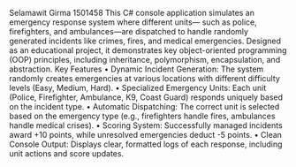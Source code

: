 Selamawit Girma 1501458
This C# console application simulates an emergency response system where different units—
 such as police, firefighters, and ambulances—are dispatched to handle randomly generated 
incidents like crimes, fires, and medical emergencies. Designed as an educational project, it 
demonstrates key object-oriented programming (OOP) principles, including inheritance, 
polymorphism, encapsulation, and abstraction. 
Key Features 
    • Dynamic Incident Generation: The system randomly creates emergencies at various 
      locations with different difficulty levels (Easy, Medium, Hard). 
    • Specialized Emergency Units: Each unit (Police, Firefighter, Ambulance, K9, Coast Guard) 
      responds uniquely based on the incident type. 
    • Automatic Dispatching: The correct unit is selected based on the emergency type (e.g., 
      firefighters handle fires, ambulances handle medical crises). 
    • Scoring System: Successfully managed incidents award +10 points, while unresolved 
      emergencies deduct -5 points. 
    • Clean Console Output: Displays clear, formatted logs of each response, including unit 
      actions and score updates.
